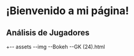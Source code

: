 # ¡Bienvenido a mi página!

## Análisis de Jugadores

+-- assets
    --img
       --Bokeh
          --GK (24).html


